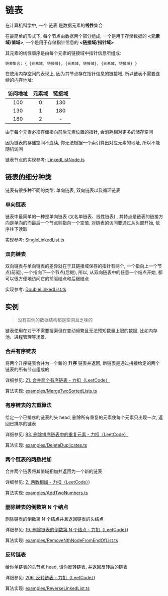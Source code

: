 # 链表

在计算机科学中, 一个 链表 是数据元素的**线性**集合

在最简单的形式下, 每个节点由数据两个部分组成, 一个是用于存储数据的 **<元素域/值域>**, 一个是用于存储指针信息的 **<链接域/指针域>**

其元素的线性顺序是由每个元素的链接域中指针信息所组成:

`链表集合: { {元素域, 链接域}, {元素域, 链接域}, {元素域, 链接域} }`

在使用内存空间的表现上, 因为其节点存在指针信息的链接域, 所以链表不需要连续的内存地址:

| 访问地址 | 元素域 | 链接域 |
| :------: | :----: | :----: |
|   100    |   0    |  130   |
|   130    |   1    |  180   |
|   180    |   2    |   -    |

由于每个元素必须存储指向前后元素位置的指针, 会消耗相对更多的储存空间

因为链表的存储空间不连续, 你无法根据一个索引算出对应元素的地址, 所以不能随机访问

链表节点的实现参考: [LinkedListNode.ts](https://github.com/Siykt/javascript-algorithms/blob/master/src/LinkedList/LinkedListNode.ts)

## 链表的细分种类

链表有很多种不同的类型: 单向链表, 双向链表以及循环链表

### 单向链表

链表中最简单的一种是单向链表 (又名单链表、线性链表) , 其特点是链表的链接方向是单向的而最后一个节点则指向一个空值. 对链表的访问要通过从头部开始, 依序往下读取

实现参考: [SingleLinkedList.ts](https://github.com/Siykt/javascript-algorithms/blob/master/src/LinkedList/SingleLinkedList.ts)

### 双向链表

双向链表与单向链表的差异就在于其链接域保存的指针有两个, 一个指向上一个节点(前驱), 一个指向下一个节点(后继), 所以, 从双向链表中的任意一个结点开始, 都可以很方便地访问它的前驱结点和后继结点

实现参考: [DoubleLinkedList.ts](https://github.com/Siykt/javascript-algorithms/blob/master/src/LinkedList/DoubleLinkedList.ts)

## 实例

> 没有实例的数据结构都是空洞且乏味的

链表使用在对于不需要搜索但在变动频繁且无法预知数量上限的数据, 比如内存池、进程管理等场景.

### 合并有序链表

将两个升序链表合并为一个新的 **升序** 链表并返回, 新链表是通过拼接给定的两个链表的所有节点组成的

详细参见: [21. 合并两个有序链表 - 力扣（LeetCode）](https://leetcode-cn.com/problems/merge-two-sorted-lists/)

算法实现: [examples/MergeTwoSortedLists.ts](https://github.com/Siykt/javascript-algorithms/blob/master/src/LinkedList/examples/MergeTwoSortedLists.ts)

### 有序链表的去重算法

给定一个已排序的链表的头 head, 删除所有重复的元素使每个元素只出现一次, 返回已排序的链表

详细参见: [83. 删除排序链表中的重复元素 - 力扣（LeetCode）](https://leetcode-cn.com/problems/remove-duplicates-from-sorted-list/)

算法实现: [examples/DeleteDuplicates.ts](https://github.com/Siykt/javascript-algorithms/blob/master/src/LinkedList/examples/DeleteDuplicates.ts)

### 两个链表的两数相加

合并两个链表将其值域相加并返回为一个新的链表

详细参见: [2. 两数相加 - 力扣（LeetCode）](https://leetcode-cn.com/problems/add-two-numbers/))

算法实现: [examples/AddTwoNumbers.ts](https://github.com/Siykt/javascript-algorithms/blob/master/src/LinkedList/examples/AddTwoNumbers.ts)

### 删除链表的倒数第 N 个结点

删除链表的倒数第 N 个结点并且返回链表的头结点

详细参见: [19. 删除链表的倒数第 N 个结点 - 力扣（LeetCode）](https://leetcode-cn.com/problems/remove-nth-node-from-end-of-list/))

算法实现: [examples/RemoveNthNodeFromEndOfList.ts](https://github.com/Siykt/javascript-algorithms/blob/master/src/LinkedList/examples/RemoveNthNodeFromEndOfList.ts)

### 反转链表

给你单链表的头节点 head, 请你反转链表, 并返回反转后的链表

详细参见: [206. 反转链表 - 力扣（LeetCode）](https://leetcode-cn.com/problems/reverse-linked-list/))

算法实现: [examples/ReverseLinkedList.ts](https://github.com/Siykt/javascript-algorithms/blob/master/src/LinkedList/examples/ReverseLinkedList.ts)
